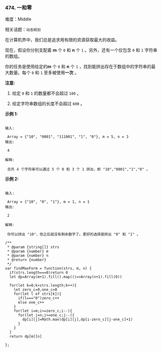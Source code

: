 ### 474. 一和零

难度：Middle

相关话题：`动态规划`

在计算机界中，我们总是追求用有限的资源获取最大的收益。



现在，假设你分别支配着 **m**  个 `0` 和 **n**  个 `1` 。另外，还有一个仅包含 `0` 和 `1` 字符串的数组。



你的任务是使用给定的**m**  个 `0` 和 **n**  个 `1` ，找到能拼出存在于数组中的字符串的最大数量。每个 `0` 和 `1` 至多被使用**一次** 。



**注意:** 




1. 给定 `0` 和 `1` 的数量都不会超过 `100` 。

2. 给定字符串数组的长度不会超过 `600` 。





**示例 1:** 





```

输入:

 Array = {"10", "0001", "111001", "1", "0"}, m = 5, n = 3
输出:

 4

解释:

 总共 4 个字符串可以通过 5 个 0 和 3 个 1 拼出，即 "10","0001","1","0" 。

```


**示例 2:** 





```

输入:

 Array = {"10", "0", "1"}, m = 1, n = 1
输出:

 2

解释:

 你可以拼出 "10"，但之后就没有剩余数字了。更好的选择是拼出 "0" 和 "1" 。

```



```
/**
 * @param {string[]} strs
 * @param {number} m
 * @param {number} n
 * @return {number}
 */
var findMaxForm = function(strs, m, n) {
  if(strs.length===0)return 0
  let dp=Array(m+1).fill().map(()=>Array(n+1).fill(0))
  
  for(let k=0;k<strs.length;k++){
    let zero_c=0,one_c=0
    for(let l of strs[k]){
      if(l==="0")zero_c++
      else one_c++
    }
    for(let i=m;i>=zero_c;i--){
      for(let j=n;j>=one_c;j--){
        dp[i][j]=Math.max(dp[i][j],dp[i-zero_c][j-one_c]+1)
      }
    }
  }
  return dp[m][n]
  
};



```

